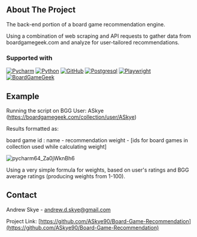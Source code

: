<a id="readme-top"></a>

<!-- ABOUT THE PROJECT -->
## About The Project

The back-end portion of a board game recommendation engine. 

Using a combination of web scraping and API requests to gather data from boardgamegeek.com and analyze for user-tailored recommendations.


### Supported with

  [![Pycharm][Pycharm.js]][Pycharm-url] [![Python][Python.js]][Python-url] [![GitHub][GitHub.js]][GitHub-url] [![Postgresql][Postgresql.js]][Postgresql-url] [![Playwright][Playwright.js]][Playwright-url] [![BoardGameGeek][BoardGameGeek.js]][BoardGameGeek-url]

<!-- EXAMPLE -->
## Example
Running the script on BGG User: ASkye (https://boardgamegeek.com/collection/user/ASkye)

Results formatted as:

board game id : name - recommendation weight - [ids for board games in collection used while calculating weight]

![pycharm64_Za0jWknBh6](https://github.com/user-attachments/assets/effa54d2-08d9-4009-ac60-d1ab31a0b781)

Using a very simple formula for weights, based on user's ratings and BGG average ratings (producing weights from 1-100).

<!-- CONTACT -->
## Contact

Andrew Skye - andrew.d.skye@gmail.com

Project Link: [https://github.com/ASkye90/Board-Game-Recommendation](https://github.com/ASkye90/Board-Game-Recommendation)

<!-- MARKDOWN LINKS & IMAGES -->
<!-- https://www.markdownguide.org/basic-syntax/#reference-style-links -->

[Pycharm.js]: https://img.shields.io/badge/PyCharm-000000.svg?&style=for-the-badge&logo=PyCharm&logoColor=white
[Pycharm-url]: https://www.jetbrains.com/pycharm/

[Python.js]:  https://img.shields.io/badge/Python-FFD43B?style=for-the-badge&logo=python&logoColor=blue
[Python-url]: https://www.python.org/

[GitHub.js]: https://img.shields.io/badge/GitHub-100000?style=for-the-badge&logo=github&logoColor=white
[GitHub-url]: https://github.com/

[Postgresql.js]: https://img.shields.io/badge/PostgreSQL-316192?style=for-the-badge&logo=postgresql&logoColor=white
[Postgresql-url]: https://www.postgresql.org/

[Playwright.js]: https://img.shields.io/badge/-playwright-%232EAD33?style=for-the-badge&logo=playwright&logoColor=white"
[Playwright-url]: https://playwright.dev/

[BoardGameGeek.js]: https://img.shields.io/badge/BoardGameGeek-FF5100?style=for-the-badge&logo=BoardGameGeek&logoColor=FFFFFF
[BoardGameGeek-url]: https://boardgamegeek.com/
